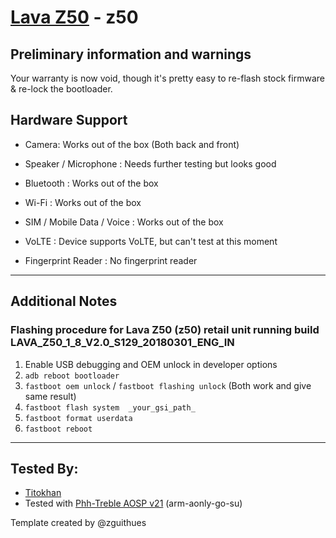 # [Lava Z50](https://www.gsmarena.com/lava_z50-9137.php) - z50

## Preliminary information and warnings
Your warranty is now void, though it's pretty easy to re-flash stock firmware & re-lock the bootloader.

## Hardware Support

* Camera: Works out of the box (Both back and front)

* Speaker / Microphone : Needs further testing but looks good

* Bluetooth : Works out of the box

* Wi-Fi : Works out of the box

* SIM / Mobile Data / Voice : Works out of the box

* VoLTE : Device supports VoLTE, but can't test at this moment 

* Fingerprint Reader : No fingerprint reader

***
## Additional Notes
### Flashing procedure for Lava Z50 (z50) retail unit running build LAVA_Z50_1_8_V2.0_S129_20180301_ENG_IN
1. Enable USB debugging and OEM unlock in developer options
2. `adb reboot bootloader`
3. `fastboot oem unlock` / `fastboot flashing unlock` (Both work and give same result)
4. `fastboot flash system  _your_gsi_path_`
5. `fastboot format userdata`
6. `fastboot reboot`


***


## Tested By:
* [Titokhan](https://github.com/Titokhan)
* Tested with [Phh-Treble AOSP v21](https://github.com/phhusson/treble_experimentations/releases/tag/v21) (arm-aonly-go-su)

Template created by @zguithues